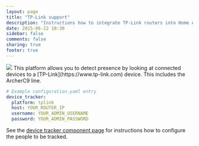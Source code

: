 ```yaml
---
layout: page
title: "TP-Link support"
description: "Instructions how to integrate TP-Link routers into Home Assistant."
date: 2015-06-22 10:30
sidebar: false
comments: false
sharing: true
footer: true
---
```


<img src='/images/supported_brands/tp-link.png' class='brand pull-right' />
This platform allows you to detect presence by looking at connected devices to a [TP-Link](https://www.tp-link.com) device. This includes the ArcherC9 line.

```yaml
# Example configuration.yaml entry
device_tracker:
  platform: tplink
  host: YOUR_ROUTER_IP
  username: YOUR_ADMIN_USERNAME
  password: YOUR_ADMIN_PASSWORD
```

See the [device tracker component page](/components/device_tracker.html) for instructions how to configure the people to be tracked.
